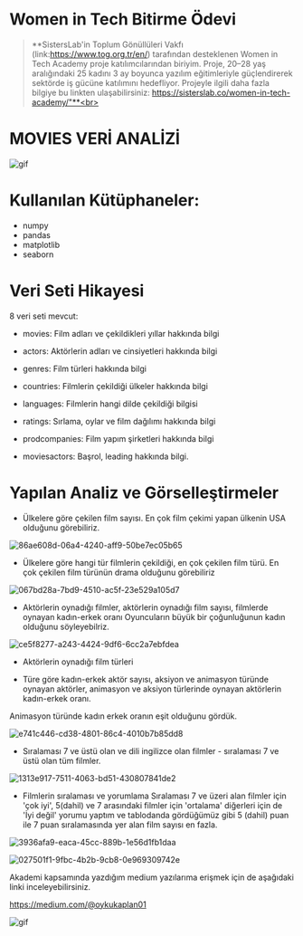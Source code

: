 # Women in Tech  Bitirme Ödevi
> **SistersLab'in Toplum Gönüllüleri Vakfı (link:https://www.tog.org.tr/en/) tarafından desteklenen Women in Tech Academy proje katılımcılarından biriyim. Proje, 20–28 yaş aralığındaki 25 kadını 3 ay boyunca yazılım eğitimleriyle güçlendirerek sektörde iş gücüne katılımını hedefliyor. Projeyle ilgili daha fazla bilgiye bu linkten ulaşabilirsiniz: https://sisterslab.co/women-in-tech-academy/"**<br>
# MOVIES VERİ ANALİZİ
![gif](https://media.giphy.com/media/3o7aD7TFLsZjgzXrZS/giphy.gif)

# Kullanılan Kütüphaneler:

* numpy
* pandas
* matplotlib
* seaborn

# Veri Seti Hikayesi

8 veri seti mevcut:

* movies: Film adları ve çekildikleri yıllar hakkında bilgi

* actors: Aktörlerin adları ve cinsiyetleri hakkında bilgi

* genres: Film türleri hakkında bilgi

* countries: Filmlerin çekildiği ülkeler hakkında bilgi

* languages: Filmlerin hangi dilde çekildiği bilgisi

* ratings: Sırlama, oylar ve film dağılımı hakkında bilgi

* prodcompanies: Film yapım şirketleri hakkında bilgi

* moviesactors: Başrol, leading hakkında bilgi.

# Yapılan Analiz ve Görselleştirmeler

 * Ülkelere göre çekilen film sayısı.
En çok film çekimi yapan ülkenin USA olduğunu görebiliriz.
 
 ![86ae608d-06a4-4240-aff9-50be7ec05b65](https://user-images.githubusercontent.com/114106816/202867922-89af9145-35f7-4e45-8ff3-08ba81b87977.png)

 
* Ülkelere göre hangi tür filmlerin çekildiği, en çok çekilen film türü.
En çok çekilen film türünün drama olduğunu görebiliriz

![067bd28a-7bd9-4510-ac5f-23e529a105d7](https://user-images.githubusercontent.com/114106816/202867928-075a315e-f53f-4f57-bc5e-76a9f70c3269.png)


* Aktörlerin oynadığı filmler, aktörlerin oynadığı film sayısı, filmlerde oynayan kadın-erkek oranı
Oyuncuların büyük bir çoğunluğunun kadın olduğunu söyleyebilriz.

![ce5f8277-a243-4424-9df6-6cc2a7ebfdea](https://user-images.githubusercontent.com/114106816/202867955-9f6f6619-e09b-4da8-8e98-598fb64f6126.png)

 
* Aktörlerin oynadığı film türleri

* Türe göre kadın-erkek aktör sayısı, aksiyon ve animasyon türünde oynayan aktörler, animasyon ve aksiyon türlerinde oynayan aktörlerin kadın-erkek oranı.

Animasyon türünde kadın erkek oranın eşit olduğunu gördük.

![e741c446-cd38-4801-86c4-4010b7b85dd8](https://user-images.githubusercontent.com/114106816/202868307-f8e79dc8-e732-46f4-9ead-85a88582f7f4.png)

* Sıralaması 7 ve üstü olan ve dili ingilizce olan filmler - sıralaması 7 ve üstü olan tüm filmler.

![1313e917-7511-4063-bd51-430807841de2](https://user-images.githubusercontent.com/114106816/202868084-becfdc60-2ef5-4a58-84d0-bc34ececd0a8.png)


* Filmlerin sıralaması ve yorumlama
Sıralaması 7 ve üzeri alan filmler için 'çok iyi', 5(dahil) ve 7 arasındaki filmler için 'ortalama' diğerleri için de 'İyi değil' yorumu yaptım ve tablodanda gördüğümüz gibi 5 (dahil) puan ile 7 puan sıralamasında yer alan film sayısı en fazla.

![3936afa9-eaca-45cc-889b-1e56d1fb1daa](https://user-images.githubusercontent.com/114106816/202868109-1b6ae56b-2daf-4f5c-abfa-2c636d270939.png)

![027501f1-9fbc-4b2b-9cb8-0e969309742e](https://user-images.githubusercontent.com/114106816/202868089-6db69dd3-8e8a-4e0c-a4e9-5e07736e34e7.png)



Akademi kapsamında yazdığım medium yazılarıma erişmek için de aşağıdaki linki inceleyebilirsiniz.

https://medium.com/@oykukaplan01


![gif](https://media.giphy.com/media/MT5UUV1d4CXE2A37Dg/giphy.gif)
